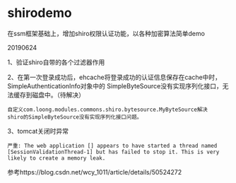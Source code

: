 # shirodemo
在ssm框架基础上，增加shiro权限认证功能，以各种加密算法简单demo


20190624

1、验证shiro自带的各个过滤器作用

2、在第一次登录成功后，ehcache将登录成功的认证信息保存在cache中时，SimpleAuthenticationInfo对象中的
SimpleByteSource没有实现序列化接口，无法缓存到磁盘中。（待解决）   
    
    自定义com.loong.modules.commons.shiro.bytesource.MyByteSource解决
    shiro的SimpleByteSource没有实现序列化接口问题。
3、tomcat关闭时异常
    
    严重: The web application [] appears to have started a thread named [SessionValidationThread-1] but has failed to stop it. This is very likely to create a memory leak.

参考https://blog.csdn.net/wcy_1011/article/details/50524272
